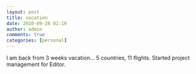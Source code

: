 ```yaml
---
layout: post
title: vacation
date: 2010-09-28 02:19
author: admin
comments: true
categories: [personal]
---
```


I am back from 3 weeks vacation... 5 countries, 11 flights. Started  project management for Editor.


